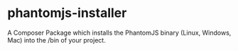 phantomjs-installer
===================

A Composer Package which installs the PhantomJS binary (Linux, Windows, Mac) into the /bin of your project.
